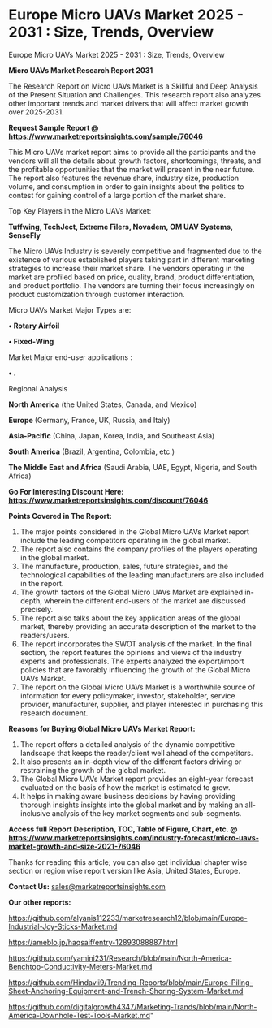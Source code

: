 # Europe Micro UAVs Market 2025 - 2031 : Size, Trends, Overview
Europe Micro UAVs Market 2025 - 2031 : Size, Trends, Overview

<strong>Micro UAVs Market Research Report 2031</strong>

The Research Report on Micro UAVs Market is a Skillful and Deep Analysis of the Present Situation and Challenges. This research report also analyzes other important trends and market drivers that will affect market growth over 2025-2031.

<strong>Request Sample Report @ <a href=https://www.marketreportsinsights.com/sample/76046>https://www.marketreportsinsights.com/sample/76046</a></strong>

This Micro UAVs market report aims to provide all the participants and the vendors will all the details about growth factors, shortcomings, threats, and the profitable opportunities that the market will present in the near future. The report also features the revenue share, industry size, production volume, and consumption in order to gain insights about the politics to contest for gaining control of a large portion of the market share.

Top Key Players in the Micro UAVs Market:

<strong>Tuffwing, TechJect, Extreme Filers, Novadem, OM UAV Systems, SenseFly</strong>

The Micro UAVs Industry is severely competitive and fragmented due to the existence of various established players taking part in different marketing strategies to increase their market share. The vendors operating in the market are profiled based on price, quality, brand, product differentiation, and product portfolio. The vendors are turning their focus increasingly on product customization through customer interaction.

Micro UAVs Market Major Types are:

<strong>• Rotary Airfoil

• Fixed-Wing</strong>

Market Major end-user applications :

<strong>• .</strong>

Regional Analysis

</u><strong><b>North America</b></strong> (the United States, Canada, and Mexico)

<strong><b>Europe </b></strong>(Germany, France, UK, Russia, and Italy)

<strong><b>Asia-Pacific</b></strong> (China, Japan, Korea, India, and Southeast Asia)

<strong><b>South America</b></strong> (Brazil, Argentina, Colombia, etc.)

<strong><b>The Middle East and Africa</b></strong> (Saudi Arabia, UAE, Egypt, Nigeria, and South Africa)

<strong>Go For Interesting Discount Here: <a href=https://www.marketreportsinsights.com/discount/76046>https://www.marketreportsinsights.com/discount/76046</a></strong>

<strong>Points Covered in The Report:</strong>
<ol>
  <li>The major points considered in the Global Micro UAVs Market report include the leading competitors operating in the global market.</li>
  <li>The report also contains the company profiles of the players operating in the global market.</li>
  <li>The manufacture, production, sales, future strategies, and the technological capabilities of the leading manufacturers are also included in the report.</li>
  <li>The growth factors of the Global Micro UAVs Market are explained in-depth, wherein the different end-users of the market are discussed precisely.</li>
  <li>The report also talks about the key application areas of the global market, thereby providing an accurate description of the market to the readers/users.</li>
  <li>The report incorporates the SWOT analysis of the market. In the final section, the report features the opinions and views of the industry experts and professionals. The experts analyzed the export/import policies that are favorably influencing the growth of the Global Micro UAVs Market.</li>
  <li>The report on the Global Micro UAVs Market is a worthwhile source of information for every policymaker, investor, stakeholder, service provider, manufacturer, supplier, and player interested in purchasing this research document.</li>
</ol>
<strong>Reasons for Buying Global Micro UAVs Market Report:</strong>

<ol>
  <li>The report offers a detailed analysis of the dynamic competitive landscape that keeps the reader/client well ahead of the competitors.</li>
  <li>It also presents an in-depth view of the different factors driving or restraining the growth of the global market.</li>
  <li>The Global Micro UAVs Market report provides an eight-year forecast evaluated on the basis of how the market is estimated to grow.</li>
  <li>It helps in making aware business decisions by having providing thorough insights insights into the global market and by making an all-inclusive analysis of the key market segments and sub-segments.</li>
</ol>
<strong>Access full Report Description, TOC, Table of Figure, Chart, etc. @ <a href=https://www.marketreportsinsights.com/industry-forecast/micro-uavs-market-growth-and-size-2021-76046>https://www.marketreportsinsights.com/industry-forecast/micro-uavs-market-growth-and-size-2021-76046</a></strong>


Thanks for reading this article; you can also get individual chapter wise section or region wise report version like Asia, United States, Europe.

<strong>Contact Us:</strong>
sales@marketreportsinsights.com

<strong>Our other reports:</strong>

<a href=https://github.com/alyanis112233/marketresearch12/blob/main/Europe-Industrial-Joy-Sticks-Market.md>https://github.com/alyanis112233/marketresearch12/blob/main/Europe-Industrial-Joy-Sticks-Market.md</a>

<a href=https://ameblo.jp/haqsaif/entry-12893088887.html>https://ameblo.jp/haqsaif/entry-12893088887.html</a>

<a href=https://github.com/yamini231/Research/blob/main/North-America-Benchtop-Conductivity-Meters-Market.md>https://github.com/yamini231/Research/blob/main/North-America-Benchtop-Conductivity-Meters-Market.md</a>

<a href=https://github.com/Hindavii9/Trending-Reports/blob/main/Europe-Piling-Sheet-Anchoring-Equipment-and-Trench-Shoring-System-Market.md>https://github.com/Hindavii9/Trending-Reports/blob/main/Europe-Piling-Sheet-Anchoring-Equipment-and-Trench-Shoring-System-Market.md</a>

<a href=https://github.com/digitalgrowth4347/Marketing-Trands/blob/main/North-America-Downhole-Test-Tools-Market.md>https://github.com/digitalgrowth4347/Marketing-Trands/blob/main/North-America-Downhole-Test-Tools-Market.md</a>"
